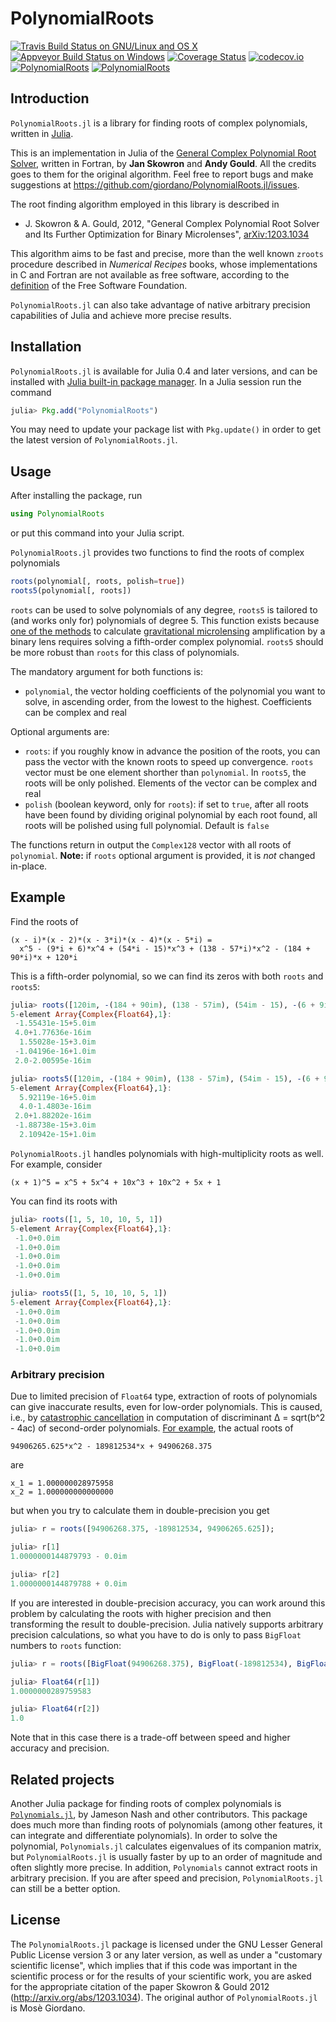 # PolynomialRoots

[![Travis Build Status on GNU/Linux and OS X](https://travis-ci.org/giordano/PolynomialRoots.jl.svg?branch=master)](https://travis-ci.org/giordano/PolynomialRoots.jl) [![Appveyor Build Status on Windows](https://ci.appveyor.com/api/projects/status/jfa9e54lv92rqd3m?svg=true)](https://ci.appveyor.com/project/giordano/polynomialroots-jl) [![Coverage Status](https://coveralls.io/repos/github/giordano/PolynomialRoots.jl/badge.svg?branch=master)](https://coveralls.io/github/giordano/PolynomialRoots.jl?branch=master) [![codecov.io](https://codecov.io/github/giordano/PolynomialRoots.jl/coverage.svg?branch=master)](https://codecov.io/github/giordano/PolynomialRoots.jl?branch=master) [![PolynomialRoots](http://pkg.julialang.org/badges/PolynomialRoots_0.4.svg)](http://pkg.julialang.org/?pkg=PolynomialRoots) [![PolynomialRoots](http://pkg.julialang.org/badges/PolynomialRoots_0.5.svg)](http://pkg.julialang.org/?pkg=PolynomialRoots)

Introduction
------------

`PolynomialRoots.jl` is a library for finding roots of complex polynomials,
written in [Julia](http://julialang.org/).

This is an implementation in Julia of the
[General Complex Polynomial Root Solver](http://www.astrouw.edu.pl/~jskowron/cmplx_roots_sg/),
written in Fortran, by **Jan Skowron** and **Andy Gould**.  All the credits goes
to them for the original algorithm.  Feel free to report bugs and make
suggestions at https://github.com/giordano/PolynomialRoots.jl/issues.

The root finding algorithm employed in this library is described in

* J. Skowron & A. Gould, 2012, "General Complex Polynomial Root Solver and Its
  Further Optimization for Binary Microlenses",
  [arXiv:1203.1034](http://arxiv.org/abs/1203.1034)

This algorithm aims to be fast and precise, more than the well known `zroots`
procedure described in *Numerical Recipes* books, whose implementations in C and
Fortran are not available as free software, according to the
[definition](https://www.gnu.org/philosophy/free-sw.html) of the Free Software
Foundation.

`PolynomialRoots.jl` can also take advantage of native arbitrary precision
capabilities of Julia and achieve more precise results.

Installation
------------

`PolynomialRoots.jl` is available for Julia 0.4 and later versions, and can be
installed with
[Julia built-in package manager](http://docs.julialang.org/en/stable/manual/packages/).
In a Julia session run the command

```julia
julia> Pkg.add("PolynomialRoots")
```

You may need to update your package list with `Pkg.update()` in order to get the
latest version of `PolynomialRoots.jl`.

Usage
-----

After installing the package, run

``` julia
using PolynomialRoots
```

or put this command into your Julia script.

`PolynomialRoots.jl` provides two functions to find the roots of complex
polynomials

``` julia
roots(polynomial[, roots, polish=true])
roots5(polynomial[, roots])
```

`roots` can be used to solve polynomials of any degree, `roots5` is tailored to
(and works only for) polynomials of degree 5.  This function exists because
[one of the methods](http://dx.doi.org/10.1086/309566) to calculate
[gravitational microlensing](https://en.wikipedia.org/wiki/Gravitational_microlensing)
amplification by a binary lens requires solving a fifth-order complex
polynomial.  `roots5` should be more robust than `roots` for this class of
polynomials.

The mandatory argument for both functions is:

* `polynomial`, the vector holding coefficients of the polynomial you want to
  solve, in ascending order, from the lowest to the highest.  Coefficients can
  be complex and real

Optional arguments are:

* `roots`: if you roughly know in advance the position of the roots, you can
  pass the vector with the known roots to speed up convergence.  `roots` vector
  must be one element shorther than `polynomial`.  In `roots5`, the roots will
  be only polished.  Elements of the vector can be complex and real
* `polish` (boolean keyword, only for `roots`): if set to `true`, after all
  roots have been found by dividing original polynomial by each root found, all
  roots will be polished using full polynomial.  Default is `false`

The functions return in output the `Complex128` vector with all roots of
`polynomial`.  **Note:** if `roots` optional argument is provided, it is *not*
changed in-place.

Example
-------

Find the roots of

```
(x - i)*(x - 2)*(x - 3*i)*(x - 4)*(x - 5*i) =
  x^5 - (9*i + 6)*x^4 + (54*i - 15)*x^3 + (138 - 57*i)*x^2 - (184 + 90*i)*x + 120*i
```

This is a fifth-order polynomial, so we can find its zeros with both `roots` and
`roots5`:

``` julia
julia> roots([120im, -(184 + 90im), (138 - 57im), (54im - 15), -(6 + 9im), 1])
5-element Array{Complex{Float64},1}:
 -1.55431e-15+5.0im
 4.0+1.77636e-16im
  1.55028e-15+3.0im
 -1.04196e-16+1.0im
 2.0-2.00595e-16im

julia> roots5([120im, -(184 + 90im), (138 - 57im), (54im - 15), -(6 + 9im), 1])
5-element Array{Complex{Float64},1}:
  5.92119e-16+5.0im
  4.0-1.4803e-16im
 2.0+1.88202e-16im
 -1.88738e-15+3.0im
  2.10942e-15+1.0im
```

`PolynomialRoots.jl` handles polynomials with high-multiplicity roots as well.
For example, consider

```
(x + 1)^5 = x^5 + 5x^4 + 10x^3 + 10x^2 + 5x + 1
```

You can find its roots with

``` julia
julia> roots([1, 5, 10, 10, 5, 1])
5-element Array{Complex{Float64},1}:
 -1.0+0.0im
 -1.0+0.0im
 -1.0+0.0im
 -1.0+0.0im
 -1.0+0.0im

julia> roots5([1, 5, 10, 10, 5, 1])
5-element Array{Complex{Float64},1}:
 -1.0+0.0im
 -1.0+0.0im
 -1.0+0.0im
 -1.0+0.0im
 -1.0+0.0im
```

### Arbitrary precision ###

Due to limited precision of `Float64` type, extraction of roots of polynomials
can give inaccurate results, even for low-order polynomials.  This is caused,
i.e., by
[catastrophic cancellation](https://en.wikipedia.org/wiki/Loss_of_significance)
in computation of discriminant Δ = sqrt(b^2 - 4ac) of second-order polynomials.
[For example](http://www.cs.berkeley.edu/~wkahan/Qdrtcs.pdf), the actual roots
of

```
94906265.625*x^2 - 189812534*x + 94906268.375
```

are

```
x_1 = 1.000000028975958
x_2 = 1.000000000000000
```

but when you try to calculate them in double-precision you get

``` julia
julia> r = roots([94906268.375, -189812534, 94906265.625]);

julia> r[1]
1.0000000144879793 - 0.0im

julia> r[2]
1.0000000144879788 + 0.0im
```

If you are interested in double-precision accuracy, you can work around this
problem by calculating the roots with higher precision and then transforming the
result to double-precision.  Julia natively supports arbitrary precision
calculations, so what you have to do is only to pass `BigFloat` numbers to
`roots` function:

``` julia
julia> r = roots([BigFloat(94906268.375), BigFloat(-189812534), BigFloat(94906265.625)]);

julia> Float64(r[1])
1.0000000289759583

julia> Float64(r[2])
1.0
```

Note that in this case there is a trade-off between speed and higher accuracy
and precision.

Related projects
----------------

Another Julia package for finding roots of complex polynomials is
[`Polynomials.jl`](https://github.com/Keno/Polynomials.jl), by Jameson Nash and
other contributors.  This package does much more than finding roots of
polynomials (among other features, it can integrate and differentiate
polynomials).  In order to solve the polynomial, `Polynomials.jl` calculates
eigenvalues of its companion matrix, but `PolynomialRoots.jl` is usually faster
by up to an order of magnitude and often slightly more precise.  In addition,
`Polynomials` cannot extract roots in arbitrary precision.  If you are after
speed and precision, `PolynomialRoots.jl` can still be a better option.

License
-------

The `PolynomialRoots.jl` package is licensed under the GNU Lesser General Public
License version 3 or any later version, as well as under a "customary scientific
license", which implies that if this code was important in the scientific
process or for the results of your scientific work, you are asked for the
appropriate citation of the paper Skowron & Gould 2012
(http://arxiv.org/abs/1203.1034).  The original author of `PolynomialRoots.jl`
is Mosè Giordano.
